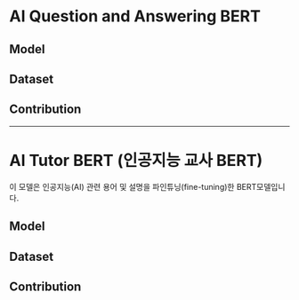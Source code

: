 # AI Question and Answering BERT


## Model


## Dataset


## Contribution


---
# AI Tutor BERT (인공지능 교사 BERT)
이 모델은 인공지능(AI) 관련 용어 및 설명을 파인튜닝(fine-tuning)한 BERT모델입니다. 


## Model


## Dataset


## Contribution

